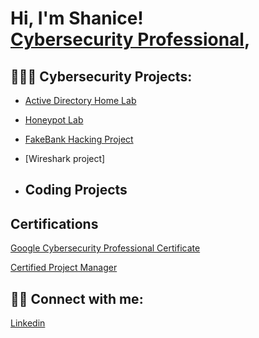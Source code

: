 <h1>Hi, I'm Shanice! <br/><a href="https://linkedin.com/in/shanice-o-615462121">Cybersecurity Professional</a>, 

<h2>👩🏾‍💻  Cybersecurity Projects:</h2>

  - [Active Directory Home Lab](https://github.com/sorgille/Active-Directory-Lab)
  - [Honeypot Lab](https://github.com/sorgille/Honeynet-Lab/tree/main)
  - [FakeBank Hacking Project](https://github.com/sorgille/FakeBank-Hacking-Project)
  - [Wireshark project]

  - <h2>Coding Projects<h2>
<h2>Certifications</h2>

  [Google Cybersecurity Professional Certificate](https://www.credly.com/badges/ebcd183f-1695-48a0-a88b-0508e81ebee6)
  
  [Certified Project Manager](https://www.credly.com/earner/earned/badge/5189f84f-77cd-4a96-9a52-5dbd0868c838)


<h2> 🤳🏾 Connect with me:</h2>


[Linkedin](https://linkedin.com/in/shanice-o-615462121)

